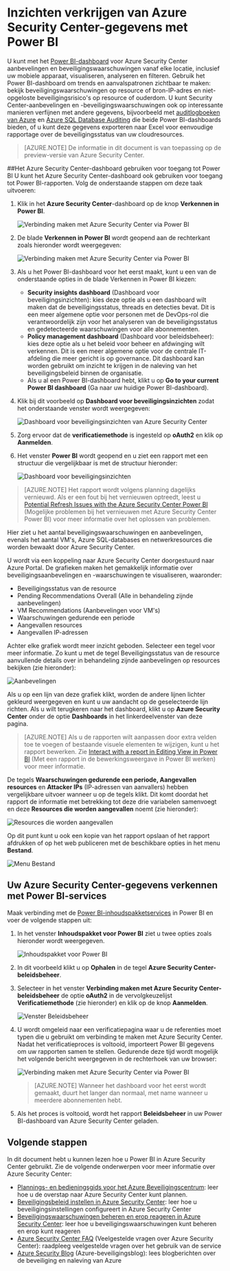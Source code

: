 <properties
   pageTitle="Inzichten verkrijgen van Azure Security Center-gegevens met Power BI| Microsoft Azure"
   description="U kunt met het Power BI-inhoudspakket van Azure Security Center gemakkelijk beveiligingswaarschuwingen, aanbevelingen, aangevallen resources en trends vinden op basis van een gegevensset die voor uw rapportage is gemaakt."
   services="security-center"
   documentationCenter="na"
   authors="YuriDio"
   manager="swadhwa"
   editor=""/>

<tags
   ms.service="security-center"
   ms.devlang="na"
   ms.topic="hero-article"
   ms.tgt_pltfrm="na"
   ms.workload="na"
   ms.date="06/03/2016"
   ms.author="yurid"/>

# Inzichten verkrijgen van Azure Security Center-gegevens met Power BI
U kunt met het [Power BI-dashboard](http://aka.ms/azure-security-center-power-bi) voor Azure Security Center aanbevelingen en beveiligingswaarschuwingen vanaf elke locatie, inclusief uw mobiele apparaat, visualiseren, analyseren en filteren. Gebruik het Power BI-dashboard om trends en aanvalspatronen zichtbaar te maken: bekijk beveiligingswaarschuwingen op resource of bron-IP-adres en niet-opgeloste beveiligingsrisico's op resource of ouderdom. U kunt Security Center-aanbevelingen en -beveiligingswaarschuwingen ook op interessante manieren verfijnen met andere gegevens, bijvoorbeeld met [auditlogboeken van Azure](https://powerbi.microsoft.com/blog/monitor-azure-audit-logs-with-power-bi/) en [Azure SQL Database Auditing](https://powerbi.microsoft.com/blog/monitor-your-azure-sql-database-auditing-activity-with-power-bi/) die beide Power BI-dashboards bieden, of u kunt deze gegevens exporteren naar Excel voor eenvoudige rapportage over de beveiligingsstatus van uw cloudresources.

> [AZURE.NOTE] De informatie in dit document is van toepassing op de preview-versie van Azure Security Center.


##Het Azure Security Center-dashboard gebruiken voor toegang tot Power BI
U kunt het Azure Security Center-dashboard ook gebruiken voor toegang tot Power BI-rapporten. Volg de onderstaande stappen om deze taak uitvoeren: 

1. Klik in het **Azure Security Center**-dashboard op de knop **Verkennen in Power BI**.

    ![Verbinding maken met Azure Security Center via Power BI](./media/security-center-powerbi/security-center-powerbi-fig9-new.png) 

2. De blade **Verkennen in Power BI** wordt geopend aan de rechterkant zoals hieronder wordt weergegeven:

    ![Verbinding maken met Azure Security Center via Power BI](./media/security-center-powerbi/security-center-powerbi-fig2-new.png)

3. Als u het Power BI-dashboard voor het eerst maakt, kunt u een van de onderstaande opties in de blade Verkennen in Power BI kiezen: 

    - **Security insights dashboard** (Dashboard voor beveiligingsinzichten): kies deze optie als u een dashboard wilt maken dat de beveiligingsstatus, threads en detecties bevat. Dit is een meer algemene optie voor personen met de DevOps-rol die verantwoordelijk zijn voor het analyseren van de beveiligingsstatus en gedetecteerde waarschuwingen voor alle abonnementen.
    - **Policy management dashboard** (Dashboard voor beleidsbeheer): kies deze optie als u het beleid voor beheer en afdwinging wilt verkennen.  Dit is een meer algemene optie voor de centrale IT-afdeling die meer gericht is op governance. Dit dashboard kan worden gebruikt om inzicht te krijgen in de naleving van het beveiligingsbeleid binnen de organisatie.
    - Als u al een Power BI-dashboard hebt, klikt u op **Go to your current Power BI dashboard** (Ga naar uw huidige Power BI-dashboard).

4. Klik bij dit voorbeeld op **Dashboard voor beveiligingsinzichten** zodat het onderstaande venster wordt weergegeven:

    ![Dashboard voor beveiligingsinzichten van Azure Security Center](./media/security-center-powerbi/security-center-powerbi-fig3-new.png)

5. Zorg ervoor dat de **verificatiemethode** is ingesteld op **oAuth2** en klik op **Aanmelden**.
6. Het venster **Power BI** wordt geopend en u ziet een rapport met een structuur die vergelijkbaar is met de structuur hieronder:
    
    ![Dashboard voor beveiligingsinzichten](./media/security-center-powerbi/security-center-powerbi-fig5.png)

> [AZURE.NOTE] Het rapport wordt volgens planning dagelijks vernieuwd. Als er een fout bij het vernieuwen optreedt, leest u [Potential Refresh Issues with the Azure Security Center Power BI](https://blogs.msdn.microsoft.com/azuresecurity/2016/04/07/azure-security-center-power-bi-refresh-fails/) (Mogelijke problemen bij het vernieuwen met Azure Security Center Power BI) voor meer informatie over het oplossen van problemen.

Hier ziet u het aantal beveiligingswaarschuwingen en aanbevelingen, evenals het aantal VM's, Azure SQL-databases en netwerkresources die worden bewaakt door Azure Security Center.

U wordt via een koppeling naar Azure Security Center doorgestuurd naar Azure Portal. De grafieken maken het gemakkelijk informatie over beveiligingsaanbevelingen en -waarschuwingen te visualiseren, waaronder:

- Beveiligingsstatus van de resource
- Pending Recommendations Overall (Alle in behandeling zijnde aanbevelingen)
- VM Recommendations (Aanbevelingen voor VM's)
- Waarschuwingen gedurende een periode
- Aangevallen resources
- Aangevallen IP-adressen

Achter elke grafiek wordt meer inzicht geboden. Selecteer een tegel voor meer informatie. Zo kunt u met de tegel Beveiligingsstatus van de resource aanvullende details over in behandeling zijnde aanbevelingen op resources bekijken (zie hieronder):

![Aanbevelingen](./media/security-center-powerbi/security-center-powerbi-fig6.png)

Als u op een lijn van deze grafiek klikt, worden de andere lijnen lichter gekleurd weergegeven en kunt u uw aandacht op de geselecteerde lijn richten. Als u wilt terugkeren naar het dashboard, klikt u op **Azure Security Center** onder de optie **Dashboards** in het linkerdeelvenster van deze pagina.

> [AZURE.NOTE] Als u de rapporten wilt aanpassen door extra velden toe te voegen of bestaande visuele elementen te wijzigen, kunt u het rapport bewerken. Zie [Interact with a report in Editing View in Power BI](https://powerbi.microsoft.com/documentation/powerbi-service-interact-with-a-report-in-editing-view/) (Met een rapport in de bewerkingsweergave in Power BI werken) voor meer informatie.

De tegels **Waarschuwingen gedurende een periode, Aangevallen resources** en **Attacker IPs** (IP-adressen van aanvallers) hebben vergelijkbare uitvoer wanneer u op de tegels klikt. Dit komt doordat het rapport de informatie met betrekking tot deze drie variabelen samenvoegt en deze **Resources die worden aangevallen** noemt (zie hieronder):

![Resources die worden aangevallen](./media/security-center-powerbi/security-center-powerbi-fig7.png)

Op dit punt kunt u ook een kopie van het rapport opslaan of het rapport afdrukken of op het web publiceren met de beschikbare opties in het menu **Bestand**.

![Menu Bestand](./media/security-center-powerbi/security-center-powerbi-fig8.png)

## Uw Azure Security Center-gegevens verkennen met Power BI-services

Maak verbinding met de [Power BI-inhoudspakketservices](https://msit.powerbi.com/groups/me/getdata/services) in Power BI en voer de volgende stappen uit:

1. In het venster **Inhoudspakket voor Power BI** ziet u twee opties zoals hieronder wordt weergegeven.

    ![Inhoudspakket voor Power BI](./media/security-center-powerbi/security-center-powerbi-fig1-new.png)

2. In dit voorbeeld klikt u op **Ophalen** in de tegel **Azure Security Center-beleidsbeheer**.

3. Selecteer in het venster **Verbinding maken met Azure Security Center-beleidsbeheer** de optie **oAuth2** in de vervolgkeuzelijst **Verificatiemethode** (zie hieronder) en klik op de knop **Aanmelden**.

    ![Venster Beleidsbeheer](./media/security-center-powerbi/security-center-powerbi-fig4-new.png)

4. U wordt omgeleid naar een verificatiepagina waar u de referenties moet typen die u gebruikt om verbinding te maken met Azure Security Center. Nadat het verificatieproces is voltooid, importeert Power BI gegevens om uw rapporten samen te stellen. Gedurende deze tijd wordt mogelijk het volgende bericht weergegeven in de rechterhoek van uw browser:

    ![Verbinding maken met Azure Security Center via Power BI](./media/security-center-powerbi/security-center-powerbi-fig4.png)

    >[AZURE.NOTE] Wanneer het dashboard voor het eerst wordt gemaakt, duurt het langer dan normaal, met name wanneer u meerdere abonnementen hebt. 

5. Als het proces is voltooid, wordt het rapport **Beleidsbeheer** in uw Power BI-dashboard van Azure Security Center geladen.


## Volgende stappen
In dit document hebt u kunnen lezen hoe u Power BI in Azure Security Center gebruikt. Zie de volgende onderwerpen voor meer informatie over Azure Security Center:

- [Plannings- en bedieningsgids voor het Azure Beveiligingscentrum](security-center-planning-and-operations-guide.md): leer hoe u de overstap naar Azure Security Center kunt plannen.
- [Beveiligingsbeleid instellen in Azure Security Center](security-center-policies.md): leer hoe u beveiligingsinstellingen configureert in Azure Security Center
- [Beveiligingswaarschuwingen beheren en erop reageren in Azure Security Center](security-center-managing-and-responding-alerts.md): leer hoe u beveiligingswaarschuwingen kunt beheren en erop kunt reageren
- [Azure Security Center FAQ](security-center-faq.md) (Veelgestelde vragen over Azure Security Center): raadpleeg veelgestelde vragen over het gebruik van de service
- [Azure Security Blog](http://blogs.msdn.com/b/azuresecurity/) (Azure-beveiligingsblog): lees blogberichten over de beveiliging en naleving van Azure



<!--HONumber=Jun16_HO2-->


